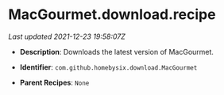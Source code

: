 # MacGourmet.download.recipe

_Last updated 2021-12-23 19:58:07Z_

- **Description**: Downloads the latest version of MacGourmet.

- **Identifier**: `com.github.homebysix.download.MacGourmet`

- **Parent Recipes**: `None`